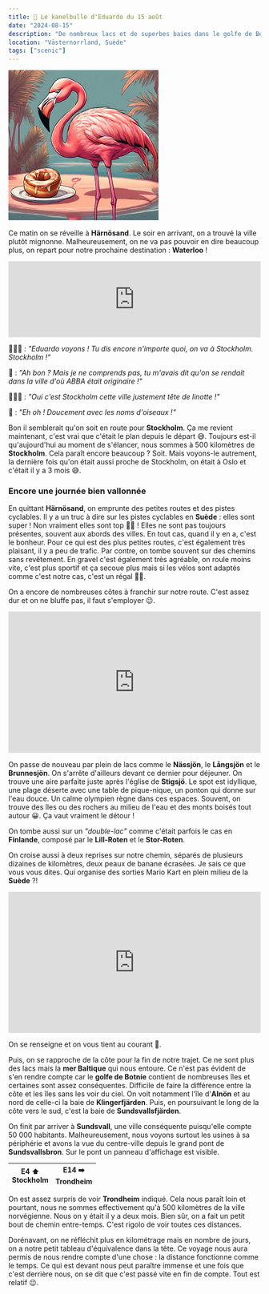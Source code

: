 ```yaml
---
title: 🥮 Le kanelbulle d'Eduardo du 15 août
date: "2024-08-15"
description: "De nombreux lacs et de superbes baies dans le golfe de Botnie !"
location: "Västernorrland, Suède"
tags: ["scenic"]
---
```


![Kanelbullar d'Eduardo](../kanelbullar_eduardo.png)

Ce matin on se réveille à **Härnösand**. Le soir en arrivant, on a trouvé la ville plutôt mignonne. Malheureusement, on ne va pas pouvoir en dire beaucoup plus, on repart pour notre prochaine destination : **Waterloo** !

<div style="left: 0; width: 100%; height: 152px; position: relative;"><iframe src="https://open.spotify.com/embed/track/3Dy4REq8O09IlgiwuHQ3sk?utm_source=oembed" style="top: 0; left: 0; width: 100%; height: 100%; position: absolute; border: 0;" allowfullscreen allow="clipboard-write; encrypted-media; fullscreen; picture-in-picture;"></iframe></div>

🤷🏼‍♀️ : _"Eduardo voyons ! Tu dis encore n'importe quoi, on va à Stockholm. Stockholm !"_

🦩 : _"Ah bon ? Mais je ne comprends pas, tu m'avais dit qu'on se rendait dans la ville d'où ABBA était originaire !"_

🤦🏼‍♀️ : _"Oui c'est Stockholm cette ville justement tête de linotte !"_

🦩 : _"Eh oh ! Doucement avec les noms d'oiseaux !"_

Bon il semblerait qu'on soit en route pour **Stockholm**. Ça me revient maintenant, c'est vrai que c'était le plan depuis le départ 😅. Toujours est-il qu'aujourd'hui au moment de s'élancer, nous sommes à 500 kilomètres de **Stockholm**. Cela paraît encore beaucoup ? Soit. Mais voyons-le autrement, la dernière fois qu'on était aussi proche de Stockholm, on était à Oslo et c'était il y a 3 mois 😅.

### Encore une journée bien vallonnée

En quittant **Härnösand**, on emprunte des petites routes et des pistes cyclables. Il y a un truc à dire sur les pistes cyclables en **Suède** : elles sont super ! Non vraiment elles sont top 👌🏼 ! Elles ne sont pas toujours présentes, souvent aux abords des villes. En tout cas, quand il y en a, c'est le bonheur. Pour ce qui est des plus petites routes, c'est également très plaisant, il y a peu de trafic. Par contre, on tombe souvent sur des chemins sans revêtement. En gravel c'est également très agréable, on roule moins vite, c'est plus sportif et ça secoue plus mais si les vélos sont adaptés comme c'est notre cas, c'est un régal 👍🏼.

On a encore de nombreuses côtes à franchir sur notre route. C'est assez dur et on ne bluffe pas, il faut s'employer 😉.

<div style="width: 100%; height: 0; position: relative; padding-bottom: 56%;"><iframe src="https://giphy.com/embed/5IqvYofyUnAGYUvkME" style="top: 0; left: 0; width: 100%; height: 100%; position: absolute; border: 0;" allowfullscreen scrolling="no" allow="encrypted-media;" class="giphy-embed"></iframe></div>

On passe de nouveau par plein de lacs comme le **Nässjön**, le **Långsjön** et le **Brunnesjön**. On s'arrête d'ailleurs devant ce dernier pour déjeuner. On trouve une aire parfaite juste après l'église de **Stigsjö**. Le spot est idyllique, une plage déserte avec une table de pique-nique, un ponton qui donne sur l'eau douce. Un calme olympien règne dans ces espaces. Souvent, on trouve des îles ou des rochers au milieu de l'eau et des monts boisés tout autour 😀. Ça vaut vraiment le détour !

On tombe aussi sur un _"double-lac"_ comme c'était parfois le cas en **Finlande**, composé par le
**Lill-Roten** et le **Stor-Roten**.

On croise aussi à deux reprises sur notre chemin, séparés de plusieurs dizaines de kilomètres, deux peaux de banane écrasées. Je sais ce que vous vous dites. Qui organise des sorties Mario Kart en plein milieu de la **Suède** ?!

<div style="width: 100%; height: 0; position: relative; padding-bottom: 56%;"><iframe src="https://giphy.com/embed/HYT1M1YCPI9KE" style="top: 0; left: 0; width: 100%; height: 100%; position: absolute; border: 0;" allowfullscreen scrolling="no" allow="encrypted-media;" class="giphy-embed"></iframe></div>

On se renseigne et on vous tient au courant 🧐.

Puis, on se rapproche de la côte pour la fin de notre trajet. Ce ne sont plus des lacs mais la **mer Baltique** qui nous entoure. Ce n'est pas évident de s'en rendre compte car le **golfe de Botnie** contient de nombreuses îles et certaines sont assez conséquentes. Difficile de faire la différence entre la côte et les îles sans les voir du ciel. On voit notamment l'île d'**Alnön** et au nord de celle-ci la baie de **Klingerfjärden**. Puis, en poursuivant le long de la côte vers le sud, c'est la baie de **Sundsvallsfjärden**.

On finit par arriver à **Sundsvall**, une ville conséquente puisqu'elle compte 50 000 habitants. Malheureusement, nous voyons surtout les usines à sa périphérie et avons la vue du centre-ville depuis le grand pont de **Sundsvallsbron**. Sur le pont un panneau d'affichage est visible.

| E4 ⬆️<br>Stockholm | E14 ➡️<br>Trondheim |
| :----------------: | :-----------------: |

On est assez surpris de voir **Trondheim** indiqué. Cela nous paraît loin et pourtant, nous ne sommes effectivement qu'à 500 kilomètres de la ville norvégienne. Nous on y était il y a deux mois. Bien sûr, on a fait un petit bout de chemin entre-temps. C'est rigolo de voir toutes ces distances.

Dorénavant, on ne réfléchit plus en kilométrage mais en nombre de jours, on a notre petit tableau d'équivalence dans la tête. Ce voyage nous aura permis de nous rendre compte d'une chose : la distance fonctionne comme le temps. Ce qui est devant nous peut paraître immense et une fois que c'est derrière nous, on se dit que c'est passé vite en fin de compte. Tout est relatif 😉.
